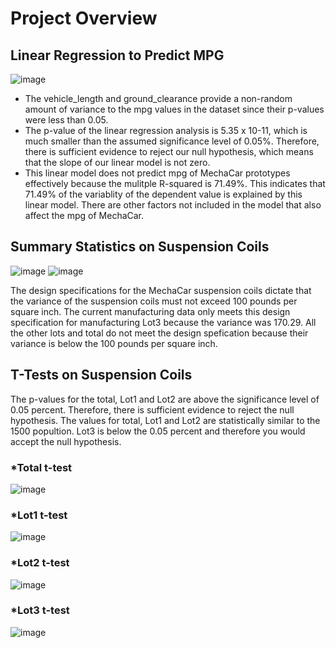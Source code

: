 # Project Overview

## Linear Regression to Predict MPG
![image](https://user-images.githubusercontent.com/99636479/177199793-4c2872cc-f6fb-44d5-86e6-e158065d8275.png)

  * The vehicle_length and ground_clearance provide a non-random amount of variance to the mpg values in the dataset since their p-values were less than 0.05.           
  * The p-value of the linear regression analysis is 5.35 x 10-11, which is much smaller than the assumed significance level of 0.05%. Therefore, there is sufficient evidence to reject our null hypothesis, which means that the slope of our linear model is not zero.
  * This linear model does not predict mpg of MechaCar prototypes effectively because the mulitple R-squared is 71.49%. This indicates that 71.49% of the variablity of the dependent value is explained by this linear model.  There are other factors not included in the model that also affect the mpg of MechaCar.

## Summary Statistics on Suspension Coils
![image](https://user-images.githubusercontent.com/99636479/177214084-5c2f78e0-bb41-431d-b647-9b9dfd5371c9.png)
![image](https://user-images.githubusercontent.com/99636479/177214113-924787a7-f097-4b20-9127-7ca10d249bca.png)

The design specifications for the MechaCar suspension coils dictate that the variance of the suspension coils must not exceed 100 pounds per square inch. The current manufacturing data only meets this design specification for manufacturing Lot3 because the variance was 170.29. All the other lots and total do not meet the design spefication because their variance is below the 100 pounds per square inch.

## T-Tests on Suspension Coils
The p-values for the total, Lot1 and Lot2 are above the significance level of 0.05 percent. Therefore, there is sufficient evidence to reject the null hypothesis. The values for total, Lot1 and Lot2 are statistically similar to the 1500 popultion. Lot3 is below the 0.05 percent and therefore you would accept the null hypothesis.

### *Total t-test
![image](https://user-images.githubusercontent.com/99636479/177216049-60ce432e-8cc9-41a0-98f0-6d1dd012fd9c.png)

### *Lot1 t-test
![image](https://user-images.githubusercontent.com/99636479/177216578-3ba96ac4-ccf2-499d-8eac-86b6b26b556a.png)

### *Lot2 t-test
![image](https://user-images.githubusercontent.com/99636479/177216636-1b0fb56d-2dd2-425d-9b8e-54cf13f72ad6.png)

### *Lot3 t-test
![image](https://user-images.githubusercontent.com/99636479/177217153-004d4335-8526-4cb4-bf97-02fabc904ac2.png)

